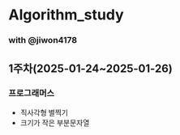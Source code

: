 # Algorithm_study
### with @jiwon4178

## 1주차(2025-01-24~2025-01-26)
### 프로그래머스
- 직사각형 별찍기
- 크기가 작은 부분문자열
